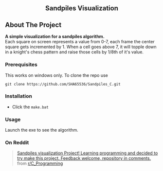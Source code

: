 <br />
<p align="center">
  <h2 align="center">Sandpiles Visualization</h3>
</p>

## About The Project

**A simple visualization for a sandpiles algorithm.**
<br>
Each square on screen represents a value from 0-7, each frame the center square gets incremented by 1. When a cell goes above 7, it will topple down in a knight's chess pattern and raise those cells by 1/8th of it's value.

### Prerequisites

This works on windows only.
To clone the repo use
```
git clone https://github.com/SHA65536/Sandpiles_C.git
```

### Installation

- Click the `make.bat`

<!-- USAGE EXAMPLES -->
### Usage

Launch the exe to see the algorithm.

### On Reddit
<blockquote class="reddit-card" data-card-created="1607008442"><a href="https://www.reddit.com/r/C_Programming/comments/k5yr59/sandpiles_visualization_project_learning/">Sandpiles visualization Project! Learning programming and decided to try make this project. Feedback welcome, repository in comments.</a> from <a href="http://www.reddit.com/r/C_Programming">r/C_Programming</a></blockquote>